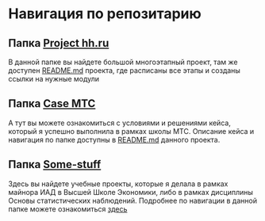 # Навигация по репозитарию
## Папка [Project hh.ru](https://github.com/jassalm/Resume-Projects/tree/main/Project%20hh.ru)
В данной папке вы найдете большой многоэтапный проект, там же доступен [README.md](https://github.com/jassalm/Resume-Projects/blob/main/Project%20hh.ru/README.md) проекта, где расписаны все этапы и созданы ссылки на нужные модули

## Папка [Case MTC](https://github.com/jassalm/Resume-Projects/tree/main/Case%20MTC)
А тут вы можете ознакомиться с условиями и решениями кейса, который я успешно выполнила в рамках школы MТС. Описание кейса и навигация по папке доступны в [README.md](https://github.com/jassalm/Resume-Projects/tree/main/Case%20MTC) данного проекта.

## Папка [Some-stuff](https://github.com/jassalm/Resume-Projects/tree/main/Some%20stuff)
Здесь вы найдете учебные проекты, которые я делала в рамках майнора ИАД в Высшей Школе Экономики, либо в рамках дисциплины Основы статистических наблюдений. Подробнее по навигации в данной папке можете ознакомиться [здесь](https://github.com/jassalm/Resume-Projects/blob/main/Some%20stuff/README.md)


